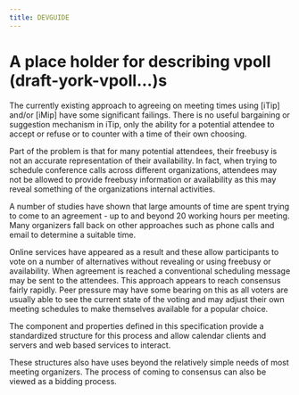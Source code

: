 ```yaml
---
title: DEVGUIDE
---
```


# A place holder for describing vpoll (draft-york-vpoll...)s

The currently existing approach to agreeing on meeting times using [iTip] and/or [iMip] have some significant failings. There is no useful bargaining or suggestion mechanism in iTip, only the ability for a potential attendee to accept or refuse or to counter with a time of their own choosing.

Part of the problem is that for many potential attendees, their freebusy is not an accurate representation of their availability. In fact, when trying to schedule conference calls across different organizations, attendees may not be allowed to provide freebusy information or availability as this may reveal something of the organizations internal activities.

A number of studies have shown that large amounts of time are spent trying to come to an agreement - up to and beyond 20 working hours per meeting. Many organizers fall back on other approaches such as phone calls and email to determine a suitable time.

Online services have appeared as a result and these allow participants to vote on a number of alternatives without revealing or using freebusy or availability. When agreement is reached a conventional scheduling message may be sent to the attendees. This approach appears to reach consensus fairly rapidly. Peer pressure may have some bearing on this as all voters are usually able to see the current state of the voting and may adjust their own meeting schedules to make themselves available for a popular choice.

The component and properties defined in this specification provide a standardized structure for this process and allow calendar clients and servers and web based services to interact.

These structures also have uses beyond the relatively simple needs of most meeting organizers. The process of coming to consensus can also be viewed as a bidding process.

